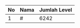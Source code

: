 | No | Nama            | Jumlah Level |
|----|-----------------|--------------|
| 1  | #    |    6242        |
